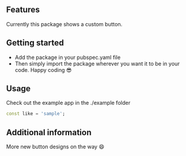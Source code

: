 ## Features

Currently this package shows a custom button.

## Getting started

 - Add the package in your pubspec.yaml file
 - Then simply import the package wherever you want it to be in your code.
Happy coding 😎

## Usage

Check out the example app in the ./example folder

```dart
const like = 'sample';
```

## Additional information

More new button designs on the way 😄
